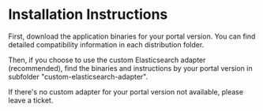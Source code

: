 # Installation Instructions

First, download the application binaries for your portal version. You can find detailed compatibility information in each distribution folder.

Then, if you choose to use the custom Elasticsearch adapter (recommended), find the binaries and instructions by your portal version in subfolder "custom-elasticsearch-adapter". 

If there's no custom adapter for your portal version not  available, please leave a ticket.
